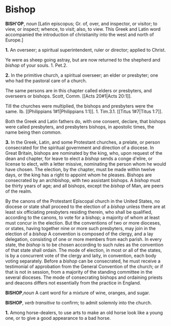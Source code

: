 # Bishop

**BISH'OP**, _noun_ \[Latin episcopus; Gr. of, over, and inspector, or visitor; to view, or inspect; whence, to visit; also, to view. This Greek and Latin word accompanied the introduction of christianity into the west and north of Europe.\]

**1.** An overseer; a spiritual superintendent, ruler or director; applied to Christ.

Ye were as sheep going astray, but are now returned to the shepherd and _bishop_ of your souls. 1. Pet.2.

**2.** In the primitive church, a spiritual overseer; an elder or presbyter; one who had the pastoral care of a church.

The same persons are in this chapter called elders or presbyters, and overseers or bishops. Scott, Comm. [[Acts 20#1|Acts 20:1]].

Till the churches were multiplied, the bishops and presbyters were the same. Ib. [[Philippians 1#1|Philippians 1:1]]. 1. Tim.3.1. [[Titus 1#7|Titus 1:7]].

Both the Greek and Latin fathers do, with one consent, declare, that bishops were called presbyters, and presbyters bishops, in apostolic times, the name being then common.

**3.** In the Greek, Latin, and some Protestant churches, a prelate, or person consecrated for the spiritual government and direction of a diocese. In Great Britain, bishops are nominated by the king, who, upon request of the dean and chapter, for leave to elect a _bishop_ sends a conge d'elire, or license to elect, with a letter missive, nominating the person whom he would have chosen. The election, by the chapter, must be made within twelve days, or the king has a right to appoint whom he pleases. Bishops are consecrated by an archbishop, with two assistant bishops. A _bishop_ must be thirty years of age; and all bishops, except the _bishop_ of Man, are peers of the realm.

By the canons of the Protestant Episcopal church in the United States, no diocese or state shall proceed to the election of a _bishop_ unless there are at least six officiating presbyters residing therein, who shall be qualified, according to the canons, to vote for a bishop; a majority of whom at least must concur in the election. But the conventions of two or more dioceses, or states, having together nine or more such presbyters, may join in the election of a _bishop_ A convention is composed of the clergy, and a lay delegation, consisting of one or more members from each parish. In every state, the _bishop_ is to be chosen according to such rules as the convention of that state shall ordain. The mode of election, in most or all of the states, is by a concurrent vote of the clergy and laity, in convention, each body voting separately. Before a _bishop_ can be consecrated, he must receive a testimonial of approbation from the General Convention of the church; or if that is not in session, from a majority of the standing committee in the several dioceses. The mode of consecrating bishops and ordaining priests and deacons differs not essentially from the practice in England.

**BISHOP**,_noun_ A cant word for a mixture of wine, oranges, and sugar.

**BISHOP**, _verb transitive_ to confirm; to admit solemnly into the church.

**1.** Among horse-dealers, to use arts to make an old horse look like a young one, or to give a good appearance to a bad horse.